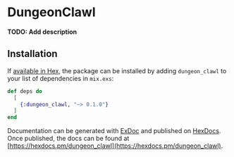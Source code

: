 # DungeonClawl

**TODO: Add description**

## Installation

If [available in Hex](https://hex.pm/docs/publish), the package can be installed
by adding `dungeon_clawl` to your list of dependencies in `mix.exs`:

```elixir
def deps do
  [
    {:dungeon_clawl, "~> 0.1.0"}
  ]
end
```

Documentation can be generated with [ExDoc](https://github.com/elixir-lang/ex_doc)
and published on [HexDocs](https://hexdocs.pm). Once published, the docs can
be found at [https://hexdocs.pm/dungeon_clawl](https://hexdocs.pm/dungeon_clawl).

